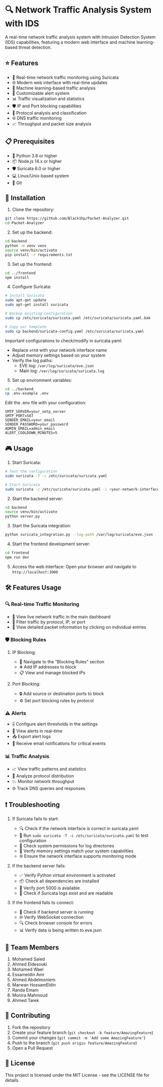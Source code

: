 # 🔍 Network Traffic Analysis System with IDS

A real-time network traffic analysis system with Intrusion Detection System (IDS) capabilities, featuring a modern web interface and machine learning-based threat detection.

## ⭐ Features

- 🔄 Real-time network traffic monitoring using Suricata
- 🌐 Modern web interface with real-time updates
- 🤖 Machine learning-based traffic analysis
- 🚨 Customizable alert system
- 📊 Traffic visualization and statistics
- 🛡️ IP and Port blocking capabilities
- 📝 Protocol analysis and classification
- 🌐 DNS traffic monitoring
- 📈 Throughput and packet size analysis

## 📋 Prerequisites

- 🐍 Python 3.8 or higher
- 📦 Node.js 14.x or higher
- 🛡️ Suricata 6.0 or higher
- 💻 Linux/Unix-based system
- 🔄 Git

## 🚀 Installation

1. Clone the repository:
```bash
git clone https://github.com/Black1hp/Packet-Analyzer.git
cd Packet-Analyzer
```

2. Set up the backend:
```bash
cd backend
python -m venv venv
source venv/bin/activate
pip install -r requirements.txt
```

3. Set up the frontend:
```bash
cd ../frontend
npm install
```

4. Configure Suricata:
```bash
# Install Suricata
sudo apt-get update
sudo apt-get install suricata

# Backup existing configuration
sudo cp /etc/suricata/suricata.yaml /etc/suricata/suricata.yaml.bak

# Copy our template
sudo cp backend/suricata-config.yaml /etc/suricata/suricata.yaml
```

Important configurations to check/modify in suricata.yaml:
- Replace `eth0` with your network interface name
- Adjust memory settings based on your system
- Verify the log paths:
  - EVE log: `/var/log/suricata/eve.json`
  - Main log: `/var/log/suricata/suricata.log`

5. Set up environment variables:
```bash
cd ../backend
cp .env.example .env
```
Edit the .env file with your configuration:
```
SMTP_SERVER=your_smtp_server
SMTP_PORT=587
SENDER_EMAIL=your_email
SENDER_PASSWORD=your_password
ADMIN_EMAIL=admin_email
ALERT_COOLDOWN_MINUTES=5
```

## 🎮 Usage

1. Start Suricata:
```bash
# Test the configuration
sudo suricata -T -c /etc/suricata/suricata.yaml

# Start Suricata
sudo suricata -c /etc/suricata/suricata.yaml -i <your-network-interface>
```

2. Start the backend server:
```bash
cd backend
source venv/bin/activate
python server.py
```

3. Start the Suricata integration:
```bash
python suricata_integration.py --log-path /var/log/suricata/eve.json
```

4. Start the frontend development server:
```bash
cd frontend
npm run dev
```

5. Access the web interface:
Open your browser and navigate to `http://localhost:3000`

## 🛠️ Features Usage

### 🔍 Real-time Traffic Monitoring
- 👀 View live network traffic in the main dashboard
- 🔎 Filter traffic by protocol, IP, or port
- 📝 View detailed packet information by clicking on individual entries

### 🛡️ Blocking Rules
1. IP Blocking:
   - 🚫 Navigate to the "Blocking Rules" section
   - ➕ Add IP addresses to block
   - 📋 View and manage blocked IPs

2. Port Blocking:
   - 🔒 Add source or destination ports to block
   - ⚙️ Set port blocking rules by protocol

### ⚠️ Alerts
- 🎚️ Configure alert thresholds in the settings
- 🔔 View alerts in real-time
- 📤 Export alert logs
- 📧 Receive email notifications for critical events

### 📊 Traffic Analysis
- 📈 View traffic patterns and statistics
- 🔄 Analyze protocol distribution
- 📉 Monitor network throughput
- 🌐 Track DNS queries and responses

## ❗ Troubleshooting

1. If Suricata fails to start:
   - 🔍 Check if the network interface is correct in suricata.yaml
   - 📝 Run `sudo suricata -T -c /etc/suricata/suricata.yaml` to test configuration
   - 🔑 Check system permissions for log directories
   - 💾 Verify memory settings match your system capabilities
   - 🌐 Ensure the network interface supports monitoring mode

2. If the backend server fails:
   - ✅ Verify Python virtual environment is activated
   - 📦 Check all dependencies are installed
   - 🔌 Verify port 5000 is available
   - 📁 Check if Suricata logs exist and are readable

3. If the frontend fails to connect:
   - 🔄 Check if backend server is running
   - 🌐 Verify WebSocket connection
   - 🔍 Check browser console for errors
   - 📊 Verify data is being written to eve.json

## 👥 Team Members
1. Mohamed Saied
2. Ahmed Eldesouki 
3. Mohamed Wael 
4. Essameldin Amr
5. Ahmed Abdelmoniem
6. Marwan HossamEldin
7. Randa Emam
8. Monira Mahmoud
9. Ahmed Tarek

## 🤝 Contributing

1. Fork the repository
2. Create your feature branch (`git checkout -b feature/AmazingFeature`)
3. Commit your changes (`git commit -m 'Add some AmazingFeature'`)
4. Push to the branch (`git push origin feature/AmazingFeature`)
5. Open a Pull Request

## 📄 License

This project is licensed under the MIT License - see the LICENSE file for details. 